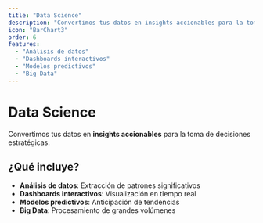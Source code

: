 ```yaml
---
title: "Data Science"
description: "Convertimos tus datos en insights accionables para la toma de decisiones."
icon: "BarChart3"
order: 6
features:
  - "Análisis de datos"
  - "Dashboards interactivos"
  - "Modelos predictivos"
  - "Big Data"
---
```


# Data Science

Convertimos tus datos en **insights accionables** para la toma de decisiones estratégicas.

## ¿Qué incluye?

- **Análisis de datos**: Extracción de patrones significativos
- **Dashboards interactivos**: Visualización en tiempo real
- **Modelos predictivos**: Anticipación de tendencias
- **Big Data**: Procesamiento de grandes volúmenes